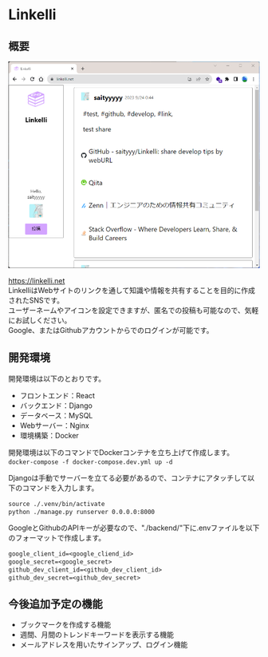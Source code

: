 # Linkelli

## 概要
<img width="700" src="./demo.png">  

https://linkelli.net  
LinkelliはWebサイトのリンクを通して知識や情報を共有することを目的に作成されたSNSです。  
ユーザーネームやアイコンを設定できますが、匿名での投稿も可能なので、気軽にお試しください。  
Google、またはGithubアカウントからでのログインが可能です。  
## 開発環境
開発環境は以下のとおりです。  
- フロントエンド：React
- バックエンド：Django
- データベース：MySQL
- Webサーバー：Nginx
- 環境構築：Docker  

開発環境は以下のコマンドでDockerコンテナを立ち上げて作成します。  
```docker-compose -f docker-compose.dev.yml up -d```  

Djangoは手動でサーバーを立てる必要があるので、コンテナにアタッチして以下のコマンドを入力します。  
```
source ./.venv/bin/activate  
python ./manage.py runserver 0.0.0.0:8000
```  

GoogleとGithubのAPIキーが必要なので、"./backend/"下に.envファイルを以下のフォーマットで作成します。  
```
google_client_id=<google_cliend_id>
google_secret=<google_secret>
github_dev_client_id=<github_dev_client_id>
github_dev_secret=<github_dev_secret>
```

## 今後追加予定の機能
- ブックマークを作成する機能
- 週間、月間のトレンドキーワードを表示する機能
- メールアドレスを用いたサインアップ、ログイン機能
